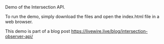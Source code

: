 Demo of the Intersection API.

To run the demo, simply download the files and open the index.html file in a web browser.

This demo is part of a blog post https://livewire.live/blog/intersection-observer-api/
